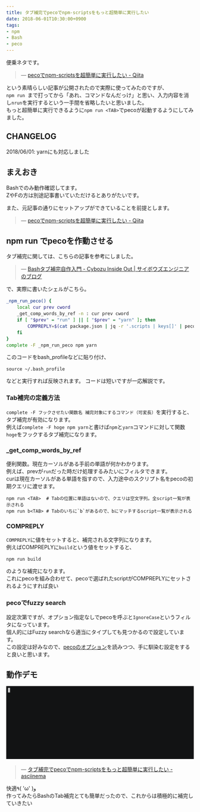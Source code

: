 ```yaml
---
title: タブ補完でpecoでnpm-scriptsをもっと超簡単に実行したい
date: 2018-06-01T10:30:00+0900
tags:
- npm
- Bash
- peco
---
```


便乗ネタです。

> &mdash; [pecoでnpm-scriptsを超簡単に実行したい - Qiita](https://qiita.com/hogesuke_1/items/46f009f31b5f2ec8c02c)

という素晴らしい記事が公開されたので実際に使ってみたのですが、  
`npm run `まで打ってから「あれ、コマンドなんだっけ」と思い、入力内容を消し`nrun`を実行するという一手間を省略したいと思いました。  
もっと超簡単に実行できるように`npm run <TAB>`でpecoが起動するようにしてみました。

<!--more-->

## CHANGELOG
2018/06/01: yarnにも対応しました

## まえおき
Bashでのみ動作確認してます。  
ZやFの方は別途記事書いていただけるとありがたいです。

また、元記事の通りにセットアップができていることを前提とします。

> &mdash; [pecoでnpm-scriptsを超簡単に実行したい - Qiita](https://qiita.com/hogesuke_1/items/46f009f31b5f2ec8c02c)

## npm run <TAB>でpecoを作動させる

タブ補完に関しては、こちらの記事を参考にしました。

> &mdash; [Bashタブ補完自作入門 - Cybozu Inside Out | サイボウズエンジニアのブログ](http://blog.cybozu.io/entry/2016/09/26/080000)

で、実際に書いたシェルがこちら。

```sh
_npm_run_peco() {
    local cur prev cword
    _get_comp_words_by_ref -n : cur prev cword
    if [ "$prev" = "run" ] || [ "$prev" = "yarn" ]; then
        COMPREPLY=$(cat package.json | jq -r '.scripts | keys[]' | peco --initial-filter=Fuzzy --query=$cur)
    fi
}
complete -F _npm_run_peco npm yarn
```

このコードをbash_profileなどに貼り付け、

```
source ~/.bash_profile
```

などと実行すれば反映されます。
コードは短いですが一応解説です。

### Tab補完の定義方法
`complete -F フックさせたい関数名 補完対象にするコマンド（可変長）`を実行すると、タブ補完が有効になります。  
例えば`complete -F hoge npm yarn`と書けば`npm`と`yarn`コマンドに対して関数`hoge`をフックするタブ補完になります。

### _get_comp_words_by_ref
便利関数。現在カーソルがある手前の単語が何かわかります。  
例えば、prevが`run`だった時だけ処理するみたいにフィルタできます。  
curは現在カーソルがある単語を指すので、入力途中のスクリプト名をpecoの初期クエリに渡せます。

```
npm run <TAB>  # Tabの位置に単語はないので、クエリは空文字列。全script一覧が表示される
npm run b<TAB> # Tabのいちに`b`があるので、bにマッチするscript一覧が表示される
```

### COMPREPLY
`COMPREPLY`に値をセットすると、補完される文字列になります。  
例えばCOMPREPLYに`build`という値をセットすると、

```
npm run build
```

のような補完になります。  
これにpecoを組み合わせて、pecoで選ばれたscriptがCOMPREPLYにセットされるようにすれば良い

### pecoでfuzzy search
設定次第ですが、オプション指定なしでpecoを呼ぶと`IgnoreCase`というフィルタになっています。  
個人的にはFuzzy searchなら適当にタイプしても見つかるので設定しています。  
この設定は好みなので、[pecoのオプション](https://github.com/peco/peco#--initial-filter-ignorecasecasesensitivesmartcaseregexpfuzzy)を読みつつ、手に馴染む設定をすると良いと思います。

## 動作デモ

![動作デモ](./npm-run-tab-completion.gif)

> &mdash; [タブ補完でpecoでnpm-scriptsをもっと超簡単に実行したい - asciinema](https://asciinema.org/a/184718)

快適٩( 'ω' )و  
作ってみたらBashのTab補完とても簡単だったので、これからは積極的に補完していきたい
